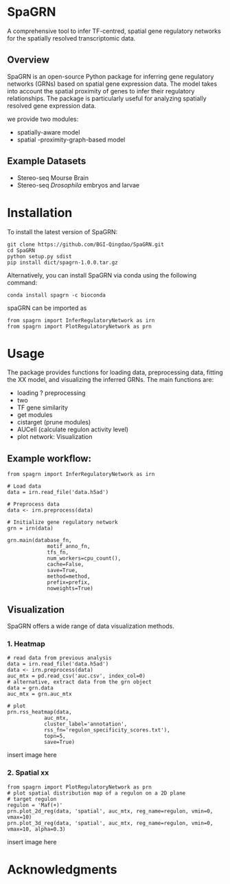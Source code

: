 # SpaGRN
A comprehensive tool to infer TF-centred, spatial gene regulatory networks for the spatially resolved transcriptomic data.

## Overview
SpaGRN is an open-source Python package for inferring gene regulatory networks (GRNs) based on spatial gene expression data. The model takes into account the spatial proximity of genes to infer their regulatory relationships. The package is particularly useful for analyzing spatially resolved gene expression data.

we provide two modules:
* spatially-aware model
* spatial -proximity-graph-based model
  
## Example Datasets
* Stereo-seq Mourse Brain
* Stereo-seq *Drosophila* embryos and larvae

# Installation
To install the latest version of SpaGRN:
```
git clone https://github.com/BGI-Qingdao/SpaGRN.git
cd SpaGRN
python setup.py sdist
pip install dict/spagrn-1.0.0.tar.gz
```
Alternatively, you can install SpaGRN via conda using the following command:
```
conda install spagrn -c bioconda
```
spaGRN can be imported as
```
from spagrn import InferRegulatoryNetwork as irn
from spagrn import PlotRegulatoryNetwork as prn
```

# Usage
The package provides functions for loading data, preprocessing data, fitting the XX model, and visualizing the inferred GRNs. The main functions are:
* loading ? preprocessing
* two
* TF gene similarity
* get modules
* cistarget (prune modules)
* AUCell (calculate regulon activity level)
* plot network: Visualization

## Example workflow:
```
from spagrn import InferRegulatoryNetwork as irn

# Load data
data = irn.read_file('data.h5ad')

# Preprocess data
data <- irn.preprocess(data)

# Initialize gene regulatory network
grn = irn(data)

grn.main(database_fn,
             motif_anno_fn,
             tfs_fn,
             num_workers=cpu_count(),
             cache=False,
             save=True,
             method=method,
             prefix=prefix,
             noweights=True)
```
## Visualization
SpaGRN offers a wide range of data visualization methods.
### 1. Heatmap
```
# read data from previous analysis
data = irn.read_file('data.h5ad')
data <- irn.preprocess(data)
auc_mtx = pd.read_csv('auc.csv', index_col=0)
# alternative, extract data from the grn object
data = grn.data
auc_mtx = grn.auc_mtx

# plot 
prn.rss_heatmap(data,
            auc_mtx,
            cluster_label='annotation',
            rss_fn='regulon_specificity_scores.txt'),
            topn=5,
            save=True)  
```
insert image here

### 2. Spatial xx
```
from spagrn import PlotRegulatoryNetwork as prn
# plot spatial distribution map of a regulon on a 2D plane 
# target regulon
regulon = 'Maf(+)'
prn.plot_2d_reg(data, 'spatial', auc_mtx, reg_name=regulon, vmin=0, vmax=10)
prn.plot_3d_reg(data, 'spatial', auc_mtx, reg_name=regulon, vmin=0, vmax=10, alpha=0.3)
```
insert image here

# Acknowledgments
